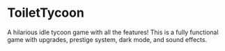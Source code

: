# ToiletTycoon
A hilarious idle tycoon game with all the features! This is a fully functional game with upgrades, prestige system, dark mode, and sound effects.
